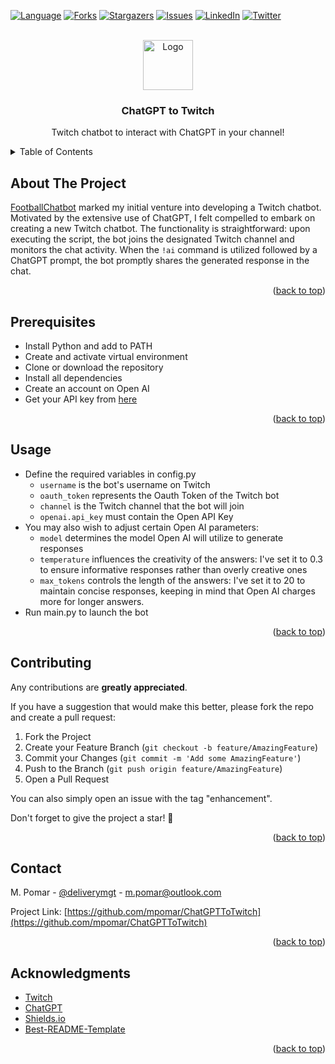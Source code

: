 <a name="readme-top"></a>

<!-- PROJECT SHIELDS -->
[![Language][language-shield]][language-url]
[![Forks][forks-shield]][forks-url]
[![Stargazers][stars-shield]][stars-url]
[![Issues][issues-shield]][issues-url]
[![LinkedIn][linkedin-shield]][linkedin-url]
[![Twitter][twitter-shield]][twitter-url]

<!-- PROJECT LOGO & HEADER -->
<br />
<div align="center">
  <a href="https://github.com/mpomar/ChatGPTToTwitch">
    <img src="https://cdn-cjmik.nitrocdn.com/UjszoEMIGzQLBmRYICliaPmdTnvQlovN/assets/images/optimized/rev-036ec8e/www.aalpha.net/wp-content/uploads/2020/11/ChatBot_ace-1.gif" alt="Logo" width="80">
  </a>

  <h3 align="center">ChatGPT to Twitch</h3>

  <p align="center">
    Twitch chatbot to interact with ChatGPT in your channel!
  </p>
</div>

<!-- TABLE OF CONTENTS -->
<details>
  <summary>Table of Contents</summary>
  <ol>
    <li><a href="#about-the-project">About The Project</a></li>
    <li><a href="#prerequisites">Prerequisites</a></li>
    <li><a href="#usage">Usage</a></li>
    <li><a href="#contributing">Contributing</a></li>
    <li><a href="#contact">Contact</a></li>
    <li><a href="#acknowledgments">Acknowledgments</a></li>
  </ol>
</details>

<!-- BODY -->
## About The Project

[FootballChatbot](https://github.com/mpomar/FootballChatbot) marked my initial venture into developing a Twitch chatbot. Motivated by the extensive use of ChatGPT, I felt compelled to embark on creating a new Twitch chatbot. The functionality is straightforward: upon executing the script, the bot joins the designated Twitch channel and monitors the chat activity. When the `!ai` command is utilized followed by a ChatGPT prompt, the bot promptly shares the generated response in the chat.

<p align="right">(<a href="#readme-top">back to top</a>)</p>

## Prerequisites

* Install Python and add to PATH
* Create and activate virtual environment
* Clone or download the repository
* Install all dependencies 
* Create an account on Open AI
* Get your API key from [here](https://platform.openai.com/api-keys)

<p align="right">(<a href="#readme-top">back to top</a>)</p>

## Usage

- Define the required variables in config.py 
  - `username` is the bot's username on Twitch 
  - `oauth_token` represents the Oauth Token of the Twitch bot
  - `channel` is the Twitch channel that the bot will join
  - `openai.api_key` must contain the Open API Key 
- You may also wish to adjust certain Open AI parameters:
  - `model` determines the model Open AI will utilize to generate responses 
  - `temperature` influences the creativity of the answers: I've set it to 0.3 to ensure informative responses rather than overly creative ones
  - `max_tokens` controls the length of the answers: I've set it to 20 to maintain concise responses, keeping in mind that Open AI charges more for longer answers.
- Run main.py to launch the bot

<p align="right">(<a href="#readme-top">back to top</a>)</p>

## Contributing

Any contributions are **greatly appreciated**.

If you have a suggestion that would make this better, please fork the repo and create a pull request:

1. Fork the Project
2. Create your Feature Branch (`git checkout -b feature/AmazingFeature`)
3. Commit your Changes (`git commit -m 'Add some AmazingFeature'`)
4. Push to the Branch (`git push origin feature/AmazingFeature`)
5. Open a Pull Request 

You can also simply open an issue with the tag "enhancement".

Don't forget to give the project a star! 🌟

<p align="right">(<a href="#readme-top">back to top</a>)</p>

## Contact

M. Pomar - [@deliverymgt](https://twitter.com/deliverymgt) - m.pomar@outlook.com

Project Link: [https://github.com/mpomar/ChatGPTToTwitch](https://github.com/mpomar/ChatGPTToTwitch)

<p align="right">(<a href="#readme-top">back to top</a>)</p>

## Acknowledgments


* [Twitch](https://twitch.tv/)
* [ChatGPT](https://chat.openai.com/)
* [Shields.io](https://shields.io)
* [Best-README-Template](https://github.com/othneildrew/Best-README-Template)

<p align="right">(<a href="#readme-top">back to top</a>)</p>

<!-- MARKDOWN LINKS & IMAGES -->
[language-shield]: https://img.shields.io/github/languages/top/mpomar/ChatGPTToTwitch?style=for-the-badge
[language-url]: https://github.com/mpomar/ChatGPTToTwitch
[forks-shield]: https://img.shields.io/github/forks/mpomar/ChatGPTToTwitch?style=for-the-badge
[forks-url]: https://github.com/mpomar/ChatGPTToTwitch/network/members
[stars-shield]: https://img.shields.io/github/stars/mpomar/ChatGPTToTwitch?style=for-the-badge
[stars-url]: https://github.com/mpomar/ChatGPTToTwitch/stargazers
[issues-shield]: https://img.shields.io/github/issues/mpomar/ChatGPTToTwitch?style=for-the-badge
[issues-url]: https://github.com/mpomar/ChatGPTToTwitch/issues
[linkedin-shield]: https://img.shields.io/badge/-LinkedIn-black.svg?style=for-the-badge&logo=linkedin&colorB=555
[linkedin-url]: https://linkedin.com/in/manfredipomar
[twitter-shield]: https://img.shields.io/badge/-Twitter-black.svg?style=for-the-badge&logo=twitter&colorB=555
[twitter-url]: https://twitter.com/deliverymgt
